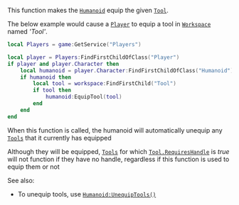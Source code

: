 This function makes the [`Humanoid`](https://create.roblox.com/docs/reference/engine/classes/Humanoid) equip the given [`Tool`](https://create.roblox.com/docs/reference/engine/classes/Tool).

The below example would cause a [`Player`](https://create.roblox.com/docs/reference/engine/classes/Player) to equip a tool in
[`Workspace`](https://create.roblox.com/docs/reference/engine/classes/Workspace) named *'Tool'*.
```lua
local Players = game:GetService("Players")

local player = Players:FindFirstChildOfClass("Player")
if player and player.Character then
	local humanoid = player.Character:FindFirstChildOfClass("Humanoid")
	if humanoid then
		local tool = workspace:FindFirstChild("Tool")
		if tool then
			humanoid:EquipTool(tool)
		end
	end
end
```

When this function is called, the humanoid will automatically unequip any
[`Tools`](https://create.roblox.com/docs/reference/engine/classes/Tool) that it currently has equipped

Although they will be equipped, [`Tools`](https://create.roblox.com/docs/reference/engine/classes/Tool) for which
[`Tool.RequiresHandle`](https://create.roblox.com/docs/reference/engine/classes/Tool#RequiresHandle) is *true* will not function if they have no
handle, regardless if this function is used to equip them or not

See also:

- To unequip tools, use [`Humanoid:UnequipTools()`](https://create.roblox.com/docs/reference/engine/classes/Humanoid#UnequipTools)